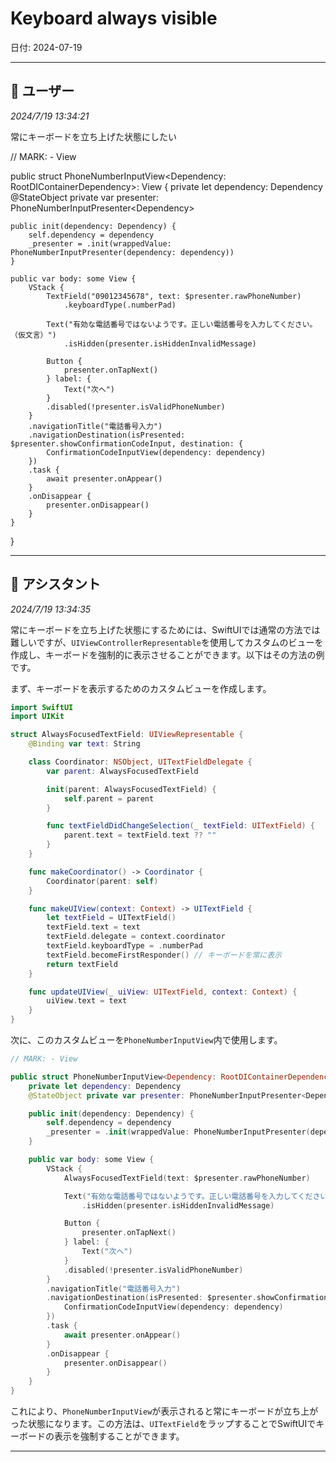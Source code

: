 # Keyboard always visible

日付: 2024-07-19

---

## 👤 ユーザー
*2024/7/19 13:34:21*

常にキーボードを立ち上げた状態にしたい

// MARK: - View

public struct PhoneNumberInputView&lt;Dependency: RootDIContainerDependency&gt;: View {
    private let dependency: Dependency
    @StateObject private var presenter: PhoneNumberInputPresenter&lt;Dependency&gt;

    public init(dependency: Dependency) {
        self.dependency = dependency
        _presenter = .init(wrappedValue: PhoneNumberInputPresenter(dependency: dependency))
    }

    public var body: some View {
        VStack {
            TextField("09012345678", text: $presenter.rawPhoneNumber)
                .keyboardType(.numberPad)
            
            Text("有効な電話番号ではないようです。正しい電話番号を入力してください。（仮文言）")
                .isHidden(presenter.isHiddenInvalidMessage)

            Button {
                presenter.onTapNext()
            } label: {
                Text("次へ")
            }
            .disabled(!presenter.isValidPhoneNumber)
        }
        .navigationTitle("電話番号入力")
        .navigationDestination(isPresented: $presenter.showConfirmationCodeInput, destination: {
            ConfirmationCodeInputView(dependency: dependency)
        })
        .task {
            await presenter.onAppear()
        }
        .onDisappear {
            presenter.onDisappear()
        }
    }
}

---

## 🤖 アシスタント
*2024/7/19 13:34:35*

常にキーボードを立ち上げた状態にするためには、SwiftUIでは通常の方法では難しいですが、`UIViewControllerRepresentable`を使用してカスタムのビューを作成し、キーボードを強制的に表示させることができます。以下はその方法の例です。

まず、キーボードを表示するためのカスタムビューを作成します。

```swift
import SwiftUI
import UIKit

struct AlwaysFocusedTextField: UIViewRepresentable {
    @Binding var text: String

    class Coordinator: NSObject, UITextFieldDelegate {
        var parent: AlwaysFocusedTextField

        init(parent: AlwaysFocusedTextField) {
            self.parent = parent
        }

        func textFieldDidChangeSelection(_ textField: UITextField) {
            parent.text = textField.text ?? ""
        }
    }

    func makeCoordinator() -> Coordinator {
        Coordinator(parent: self)
    }

    func makeUIView(context: Context) -> UITextField {
        let textField = UITextField()
        textField.text = text
        textField.delegate = context.coordinator
        textField.keyboardType = .numberPad
        textField.becomeFirstResponder() // キーボードを常に表示
        return textField
    }

    func updateUIView(_ uiView: UITextField, context: Context) {
        uiView.text = text
    }
}
```

次に、このカスタムビューを`PhoneNumberInputView`内で使用します。

```swift
// MARK: - View

public struct PhoneNumberInputView<Dependency: RootDIContainerDependency>: View {
    private let dependency: Dependency
    @StateObject private var presenter: PhoneNumberInputPresenter<Dependency>

    public init(dependency: Dependency) {
        self.dependency = dependency
        _presenter = .init(wrappedValue: PhoneNumberInputPresenter(dependency: dependency))
    }

    public var body: some View {
        VStack {
            AlwaysFocusedTextField(text: $presenter.rawPhoneNumber)

            Text("有効な電話番号ではないようです。正しい電話番号を入力してください。（仮文言）")
                .isHidden(presenter.isHiddenInvalidMessage)

            Button {
                presenter.onTapNext()
            } label: {
                Text("次へ")
            }
            .disabled(!presenter.isValidPhoneNumber)
        }
        .navigationTitle("電話番号入力")
        .navigationDestination(isPresented: $presenter.showConfirmationCodeInput, destination: {
            ConfirmationCodeInputView(dependency: dependency)
        })
        .task {
            await presenter.onAppear()
        }
        .onDisappear {
            presenter.onDisappear()
        }
    }
}
```

これにより、`PhoneNumberInputView`が表示されると常にキーボードが立ち上がった状態になります。この方法は、`UITextField`をラップすることでSwiftUIでキーボードの表示を強制することができます。

---
